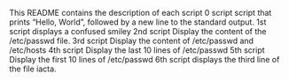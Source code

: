 This README contains the description of each script
0 script script that prints “Hello, World”, followed by a new line to the standard output.
1st script displays a confused smiley
2nd script Display the content of the /etc/passwd file.
3rd script Display the content of /etc/passwd and /etc/hosts
4th script Display the last 10 lines of /etc/passwd
5th script Display the first 10 lines of /etc/passwd
6th script displays the third line of the file iacta.
